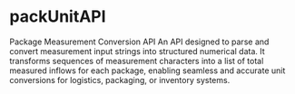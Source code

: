 # packUnitAPI
Package Measurement Conversion API An API designed to parse and convert measurement input strings into structured numerical data. It transforms sequences of measurement characters into a list of total measured inflows for each package, enabling seamless and accurate unit conversions for logistics, packaging, or inventory systems.
